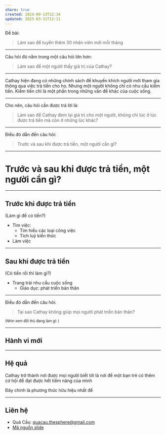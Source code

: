 ```yaml
---
share: true
created: 2024-09-13T22:34
updated: 2025-03-31T12:11
---
```

Đề bài:
> Làm sao để tuyển thêm 30 nhân viên mới mỗi tháng
---

Câu hỏi đó nằm trong một câu hỏi lớn hơn:
> Làm sao để một người thấy giá trị của Cathay?

---
Cathay hiện đang có những chính sách để khuyến khích người mới tham gia thông qua việc trả tiền cho họ. Nhưng một người không chỉ có nhu cầu kiếm tiền. <span class="fragment red">Kiếm tiền chỉ là một phần trong những vấn đề khác của cuộc sống.</span>

---

Cho nên, câu hỏi cần được trả lời là:
> Làm sao để Cathay đem lại giá trị cho một người, không chỉ lúc ở lúc được trả tiền mà còn ở những lúc khác?
---

Điều đó dẫn đến câu hỏi:
> Trước và sau khi được trả tiền, một người cần gì?
---

# Trước và sau khi được trả tiền, một người cần gì?
----
## Trước khi được trả tiền 
(Làm gì để có tiền?) <!-- .element: class="fragment" -->
- Tìm việc:<!-- .element: class="fragment" -->
    - Tìm hiểu các loại công việc<!-- .element: class="fragment" -->
    - Tích luỹ kiến thức<!-- .element: class="fragment" -->
- Làm việc<!-- .element: class="fragment" -->

----
## Sau khi được trả tiền
(Có tiền rồi thì làm gì?) <!-- .element: class="fragment" -->
- Trang trải nhu cầu cuộc sống<!-- .element: class="fragment" -->
    - Giáo dục: phát triển bản thân<!-- .element: class="fragment" -->

---
Điều đó dẫn đến câu hỏi:
> Tại sao Cathay không giúp mọi người phát triển bản thân?

<small class='fragment'>(Nhìn xem đối thủ đang làm gì: )</small>

----
## Hành vi mới

----
## Hệ quả
Cathay trở thành nơi được mọi người biết tới là nơi để một bạn trẻ có thêm cơ hội để đạt được hết tiềm năng của mình
 <!-- .element: class="fragment" -->

<span class="fragment">Đây chính là <span class="red">phương thức hữu hiệu nhất</span> để </span> 

---

## Liên hệ
- Quả Cầu: quacau.thesphere@gmail.com
- [Mã nguồn slide]() 
